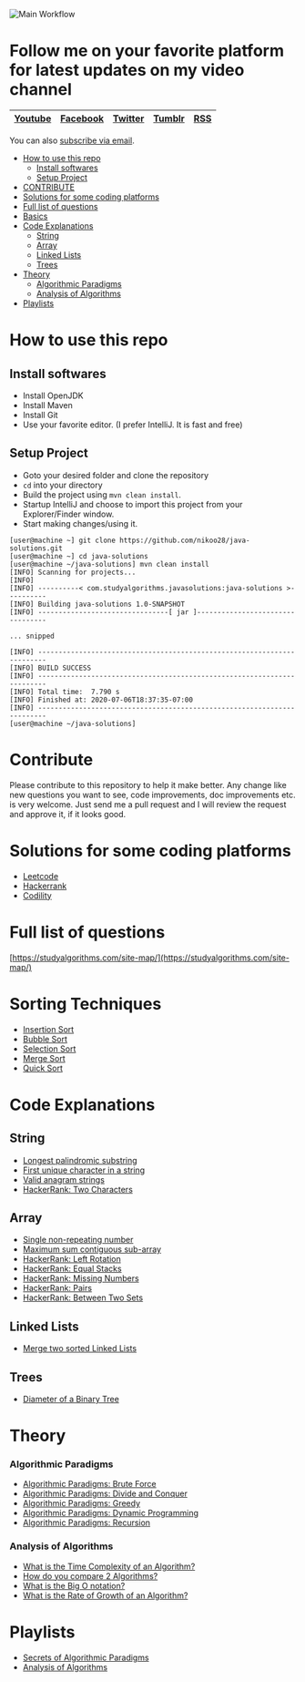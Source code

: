 ![Main Workflow](https://github.com/nikoo28/java-solutions/workflows/Main%20Workflow/badge.svg)

# Follow me on your favorite platform for latest updates on my video channel
| [Youtube](https://www.youtube.com/c/StudyAlgorithms)  | [Facebook](https://www.facebook.com/studyalgos)  | [Twitter](https://twitter.com/studyalgorithms)  | [Tumblr](https://studyalgos.tumblr.com/)  | [RSS](https://studyalgorithms.com/feed/)  |
|:-:|:-:|:-:|:-:|:-:|

You can also [subscribe via email](http://eepurl.com/g9Dadv).

- [How to use this repo](#how-to-use-this-repo)
  * [Install softwares](#install-softwares)
  * [Setup Project](#setup-project)
- [CONTRIBUTE](#contribute)
- [Solutions for some coding platforms](#solutions-for-some-coding-platforms)
- [Full list of questions](#full-list-of-questions)
- [Basics](#basics)
- [Code Explanations](#code-explanations)
  * [String](#string)
  * [Array](#array)
  * [Linked Lists](#linked-lists)
  * [Trees](#trees)
- [Theory](#theory)
    + [Algorithmic Paradigms](#algorithmic-paradigms)
    + [Analysis of Algorithms](#analysis-of-algorithms)
- [Playlists](#playlists)

# How to use this repo
## Install softwares
- Install OpenJDK
- Install Maven
- Install Git
- Use your favorite editor. (I prefer IntelliJ. It is fast and free)

## Setup Project
- Goto your desired folder and clone the repository
- `cd` into your directory
- Build the project using `mvn clean install`.
- Startup IntelliJ and choose to import this project from your Explorer/Finder window.
- Start making changes/using it.
```console
[user@machine ~] git clone https://github.com/nikoo28/java-solutions.git
[user@machine ~] cd java-solutions
[user@machine ~/java-solutions] mvn clean install
[INFO] Scanning for projects...
[INFO] 
[INFO] ----------< com.studyalgorithms.javasolutions:java-solutions >----------
[INFO] Building java-solutions 1.0-SNAPSHOT
[INFO] --------------------------------[ jar ]---------------------------------

... snipped

[INFO] ------------------------------------------------------------------------
[INFO] BUILD SUCCESS
[INFO] ------------------------------------------------------------------------
[INFO] Total time:  7.790 s
[INFO] Finished at: 2020-07-06T18:37:35-07:00
[INFO] ------------------------------------------------------------------------
[user@machine ~/java-solutions]
```

# Contribute
Please contribute to this repository to help it make better. Any change like new questions you want to see,
code improvements, doc improvements etc. is very welcome. Just send me a pull request and I will review the
request and approve it, if it looks good. 

# Solutions for some coding platforms
- [Leetcode](src/main/java/leetcode/)
- [Hackerrank](src/main/java/hackerrank/)
- [Codility](src/main/java/codility/)

# Full list of questions
[https://studyalgorithms.com/site-map/](https://studyalgorithms.com/site-map/)

# Sorting Techniques
- [Insertion Sort](https://studyalgorithms.com/array/insertion-sort/)
- [Bubble Sort](https://studyalgorithms.com/array/bubble-sort/)
- [Selection Sort](https://studyalgorithms.com/array/selection-sort/)
- [Merge Sort](https://studyalgorithms.com/array/merge-sort/)
- [Quick Sort](https://studyalgorithms.com/array/quick-sort/)

# Code Explanations
## String
- [Longest palindromic substring](https://studyalgorithms.com/string/longest-palindromic-substring/)
- [First unique character in a string](https://studyalgorithms.com/string/first-unique-character-in-a-string/)
- [Valid anagram strings](https://studyalgorithms.com/string/valid-anagram-strings/)
- [HackerRank: Two Characters](https://studyalgorithms.com/string/hackerrank-two-characters/)

## Array
- [Single non-repeating number](https://studyalgorithms.com/array/single-non-repeating-number/)
- [Maximum sum contiguous sub-array](https://studyalgorithms.com/array/maximum-sum-contiguous-sub-array/)
- [HackerRank: Left Rotation](https://studyalgorithms.com/array/hackerrank-left-rotation/)
- [HackerRank: Equal Stacks](https://studyalgorithms.com/array/hackerrank---equal-stacks/)
- [HackerRank: Missing Numbers](https://studyalgorithms.com/array/hackerrank---missing-numbers/)
- [HackerRank: Pairs](https://studyalgorithms.com/array/hackerrank-pairs/)
- [HackerRank: Between Two Sets](https://studyalgorithms.com/array/hackerrank-between-two-sets/)

## Linked Lists
- [Merge two sorted Linked Lists](https://studyalgorithms.com/link_list/merge-two-sorted-linked-lists/)

## Trees
- [Diameter of a Binary Tree](https://studyalgorithms.com/tree/diameter-of-a-binary-tree/)

# Theory
### Algorithmic Paradigms
- [Algorithmic Paradigms: Brute Force](https://studyalgorithms.com/theory/algorithmic-paradigms-brute-force/)
- [Algorithmic Paradigms: Divide and Conquer](https://studyalgorithms.com/theory/algorithmic-paradigms-divide-and-conquer/)
- [Algorithmic Paradigms: Greedy](https://studyalgorithms.com/theory/algorithmic-paradigms-greedy-algorithms/)
- [Algorithmic Paradigms: Dynamic Programming](https://studyalgorithms.com/theory/algorithmic-paradigms-dynamic-programming/)
- [Algorithmic Paradigms: Recursion](https://studyalgorithms.com/theory/algorithmic-paradigms-recursion/)

### Analysis of Algorithms
- [What is the Time Complexity of an Algorithm?](https://studyalgorithms.com/theory/what-is-the-time-complexity-of-an-algorithm/)
- [How do you compare 2 Algorithms?](https://studyalgorithms.com/theory/how-do-you-compare-two-algorithms/)
- [What is the Big O notation?](https://studyalgorithms.com/theory/big-o-simplified/)
- [What is the Rate of Growth of an Algorithm?](https://studyalgorithms.com/theory/what-is-rate-of-growth-of-algorithm/)

# Playlists
- [Secrets of Algorithmic Paradigms](https://studyalgorithms.com/theory/course-on-algorithmic-paradigms/)
- [Analysis of Algorithms](https://studyalgorithms.com/theory/analysis-of-algorithms/)
